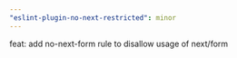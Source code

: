 ```yaml
---
"eslint-plugin-no-next-restricted": minor
---
```


feat: add no-next-form rule to disallow usage of next/form
